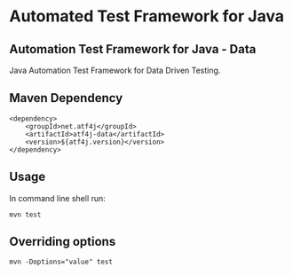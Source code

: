 # Automated Test Framework for Java

## Automation Test Framework for Java - Data

Java Automation Test Framework for Data Driven Testing.

## Maven Dependency

	<dependency>
		<groupId>net.atf4j</groupId>
		<artifactId>atf4j-data</artifactId>
		<version>${atf4j.version}</version>
	</dependency>

## Usage

In command line shell run:

    mvn test

## Overriding options

    mvn -Doptions="value" test

